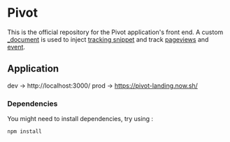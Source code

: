 # Pivot

This is the official repository for the Pivot application's front end. A custom [\_document](https://nextjs.org/docs/advanced-features/custom-document) is used to inject [tracking snippet](https://developers.google.com/analytics/devguides/collection/gtagjs/) and track [pageviews](https://developers.google.com/analytics/devguides/collection/gtagjs/pages) and [event](https://developers.google.com/analytics/devguides/collection/gtagjs/events).

## Application

dev -> http://localhost:3000/
prod -> https://pivot-landing.now.sh/

### Dependencies

You might need to install dependencies, try using :

```bash
npm install
```
